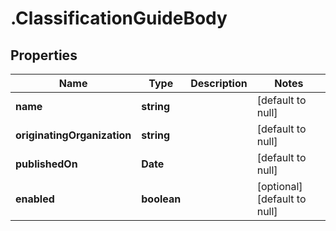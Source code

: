 # .ClassificationGuideBody

## Properties
Name | Type | Description | Notes
------------ | ------------- | ------------- | -------------
**name** | **string** |  | [default to null]
**originatingOrganization** | **string** |  | [default to null]
**publishedOn** | **Date** |  | [default to null]
**enabled** | **boolean** |  | [optional] [default to null]


